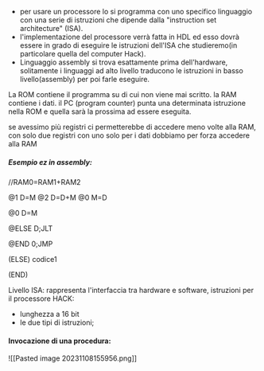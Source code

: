 - per usare un processore lo si programma con uno specifico linguaggio con una serie di istruzioni che dipende dalla "instruction set architecture" (ISA).
- l'implementazione del processore verrà fatta in HDL ed esso dovrà essere in grado di eseguire le istruzioni dell'ISA che studieremo(in particolare quella del computer Hack). 
- Linguaggio assembly si trova esattamente prima dell'hardware, solitamente i linguaggi ad alto livello traducono le istruzioni in basso livello(assembly) per poi farle eseguire.





La ROM contiene il programma su di cui non viene mai scritto. 
la RAM contiene i dati. 
il PC (program counter) punta una determinata istruzione nella ROM e quella sarà la prossima ad essere eseguita.

se avessimo più registri ci permetterebbe di accedere meno volte alla RAM, con solo due registri con uno solo per i dati dobbiamo per forza accedere alla RAM





##### Esempio ez in assembly:
//RAM0=RAM1+RAM2

@1
D=M
@2
D=D+M
@0
M=D

@0
D=M

@ELSE
D;JLT

@END
0;JMP

(ELSE)
codice1

(END)



Livello ISA: rappresenta l'interfaccia tra hardware e software, istruzioni per il processore HACK:
- lunghezza a 16 bit  
- le due tipi di istruzioni;



#### Invocazione di una procedura:






![[Pasted image 20231108155956.png]]


